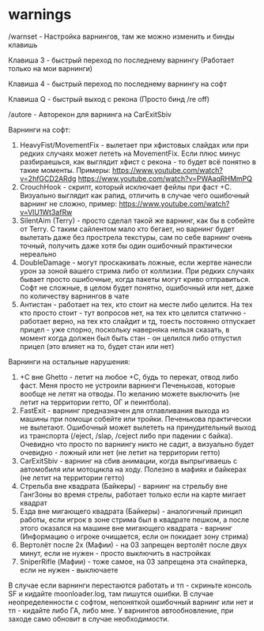 # warnings

/warnset - Настройка варнингов, там же можно изменить и бинды клавишь 

Клавиша 3 - быстрый переход по последнему варнингу (Работает только на мои варнинги)

Клавиша 4 - быстрый переход по последнему варнингу на софт

Клавиша Q - быстрый выход с рекона (Просто бинд /re off)

/autore - Авторекон для варнинга на CarExitSbiv

Варнинги на софт:
1. HeavyFist/MovementFix - вылетает при хфистовых слайдах или при редких случаях может лететь на MovementFix. Если плюс минус разбираешься, как выглядит хфист с рекона - то будет всё понятно в такие моменты. Примеры: 
https://www.youtube.com/watch?v=2hfGCD2ARdg
https://www.youtube.com/watch?v=PWAaqRHMmPQ
2. CrouchHook - скрипт, который исключает фейлы при фаст +С. Визуально выглядит как рапид, отличить в случае чего ошибочный варнинг не сложно, пример:
https://www.youtube.com/watch?v=VlU1Wt3afRw
3. SilentAim (Terry) - просто сделал такой же варнинг, как бы в собейте от Terry. С таким сайлентом мало кто бегает, но варнинг будет вылетать даже без прострела текстуры, сам по себе варнинг очень точный, получить даже хотя бы один ошибочный практически нереально
4. DoubleDamage - могут проскакивать ложные, если жертве нанесли урон за зоной вашего стрима либо от коллизии. При редких случаях бывает просто ошибочные, когда пакеты могут криво отправиться. Софт не сложные, в целом будет понятно, ошибочный или нет, даже по количеству варнингов в чате
5. Антистан - работает на тех, кто стоит на месте либо целится. На тех кто просто стоит - тут вопросов нет, на тех кто целится статично - работает верно, на тех кто слайдит и тд, тоесть постоянно отпускает прицел - уже спорно, поскольку наверняка нельзя сказать, в момент когда должен был быть стан - он целился либо отпустил прицел (это влияет на то, будет стан или нет)

Варнинги на остальные нарушения:
1. +С вне Ghetto - летит на любое +С, будь то перекат, отвод либо фаст. Меня просто не устроили варнинги Печенькоав, которые вообще не летят на отводы. По желанию можете выключить (не летит на территории гетто, ОГ и пеинтбола).
2. FastExit - варнинг предназначен для отлавливания выхода из машины при помощи собейте или тройки. Печенькова практически не вылетают. Ошибочный может вылететь на принудительный выход из транспорта (/eject, /slap, /ceject либо при падении с байка). Очевидно что просто по варнингу никто не садит, а визуально будет очевидно - ложный или нет (не летит на территории гетто)
3. CarExitSbiv - варнинг на сбив анимации, когда выпрыгиваешь с автомобиля или мотоцикла на ходу. Полезно в мафиях и байкерах (не летит на территории гетто)
4. Стрельба вне квадрата (Байкеры) - варнинг на стрельбу вне ГангЗоны во время стрелы, работает только если на карте мигает квадрат
5. Езда вне мигающего квадрата (Байкеры) - аналогичный принцип работы, если игрок в зоне стрима был в квадрате пешком, а после этого оказался на машине вне мигающего квадрата - варнинг (Информацию о игроке очищается, если он покидает зону стрима)
6. Вертолёт после 2х (Мафии) - на 03 запрещен вертолёт после двух минут, если не нужен - просто выключить в настройках
7. SniperRifle (Мафии) - тоже самое, на 03 запрещена эта снайперка, если не нужен - выключаете

В случае если варнинги перестаются работать и тп - скриньте консоль SF и кидайте moonloader.log, там пишутся ошибки.
В случае неопределенности с софтом, непоняткой ошибочный варнинг или нет и тп - кидайте либо ГА, либо мне.
У варнингов автообновление, при заходе само обновит в случае необходимости.
